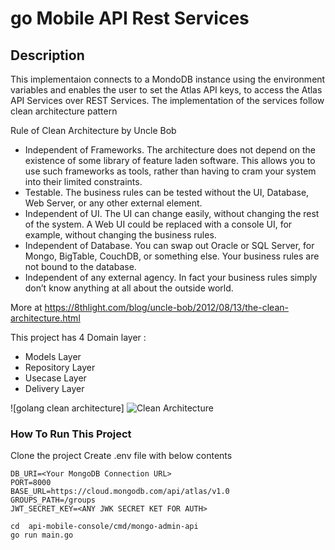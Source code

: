 # go Mobile API Rest Services

## Description
This implementaion connects to a MondoDB instance using the environment variables and enables the user to set the 
Atlas API keys, to access the Atlas API Services over REST Services.
The implementation of the services follow clean architecture pattern

Rule of Clean Architecture by Uncle Bob
 * Independent of Frameworks. The architecture does not depend on the existence of some library of feature laden software. This allows you to use such frameworks as tools, rather than having to cram your system into their limited constraints.
 * Testable. The business rules can be tested without the UI, Database, Web Server, or any other external element.
 * Independent of UI. The UI can change easily, without changing the rest of the system. A Web UI could be replaced with a console UI, for example, without changing the business rules.
 * Independent of Database. You can swap out Oracle or SQL Server, for Mongo, BigTable, CouchDB, or something else. Your business rules are not bound to the database.
 * Independent of any external agency. In fact your business rules simply don’t know anything at all about the outside world.

More at https://8thlight.com/blog/uncle-bob/2012/08/13/the-clean-architecture.html

This project has  4 Domain layer :
 * Models Layer
 * Repository Layer
 * Usecase Layer  
 * Delivery Layer
 
![golang clean architecture] ![Clean Architecture](https://user-images.githubusercontent.com/10128767/125108572-d1443300-e0a7-11eb-9b11-550b4c40c83a.png)

### How To Run This Project

Clone the project 
Create .env file with below contents

 
```
DB_URI=<Your MongoDB Connection URL>
PORT=8000
BASE_URL=https://cloud.mongodb.com/api/atlas/v1.0
GROUPS_PATH=/groups
JWT_SECRET_KEY=<ANY JWK SECRET KET FOR AUTH>
```


```
cd  api-mobile-console/cmd/mongo-admin-api
go run main.go
```
